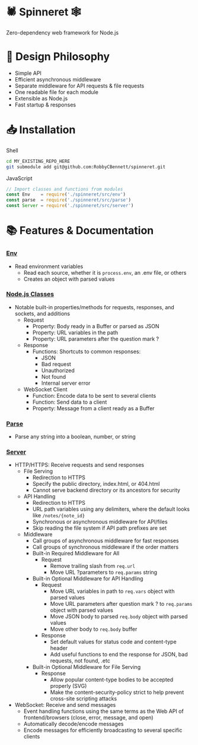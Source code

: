 # 🕷 Spinneret 🕸
Zero-dependency web framework for Node.js

# 🧠 Design Philosophy

* Simple API
* Efficient asynchronous middleware
* Separate middleware for API requests & file requests
* One readable file for each module
* Extensible as Node.js
* Fast startup & responses

# 📥 Installation
Shell
```sh
cd MY_EXISTING_REPO_HERE
git submodule add git@github.com:RobbyCBennett/spinneret.git
```

JavaScript
```js
// Import classes and functions from modules
const Env    = require('./spinneret/src/env')
const parse  = require('./spinneret/src/parse')
const Server = require('./spinneret/src/server')
```

# 📚 Features & Documentation

### [Env](doc/env.md)
* Read environment variables
	* Read each source, whether it is `process.env`, an .env file, or others
	* Creates an object with parsed values

### [Node.js Classes](doc/node.md)
* Notable built-in properties/methods for requests, responses, and sockets, and additions
	* Request
		* Property: Body ready in a Buffer or parsed as JSON
		* Property: URL variables in the path
		* Property: URL parameters after the question mark ?
	* Response
		* Functions: Shortcuts to common responses:
			* JSON
			* Bad request
			* Unauthorized
			* Not found
			* Internal server error
	* WebSocket Client
		* Function: Encode data to be sent to several clients
		* Function: Send data to a client
		* Property: Message from a client ready as a Buffer

### [Parse](doc/parse.md)
* Parse any string into a boolean, number, or string

### [Server](doc/server.md)
* HTTP/HTTPS: Receive requests and send responses
	* File Serving
		* Redirection to HTTPS
		* Specify the public directory, index.html, or 404.html
		* Cannot serve backend directory or its ancestors for security
	* API Handling
		* Redirection to HTTPS
		* URL path variables using any delimiters, where the default looks like `/notes/{note_id}`
		* Synchronous or asynchronous middleware for API/files
		* Skip reading the file system if API path prefixes are set
	* Middleware
		* Call groups of asynchronous middleware for fast responses
		* Call groups of synchronous middleware if the order matters
		* Built-in Required Middleware for All
			* Request
				* Remove trailing slash from `req.url`
				* Move URL ?parameters to `req.params` string
		* Built-in Optional Middleware for API Handling
			* Request
				* Move URL variables in path to `req.vars` object with parsed values
				* Move URL parameters after question mark ? to `req.params` object with parsed values
				* Move JSON body to parsed `req.body` object with parsed values
				* Move other body to `req.body` buffer
			* Response
				* Set default values for status code and content-type header
				* Add useful functions to end the response for JSON, bad requests, not found, .etc
		* Built-in Optional Middleware for File Serving
			* Response
				* Allow popular content-type bodies to be accepted properly (SVG)
				* Make the content-security-policy strict to help prevent cross-site scripting attacks
* WebSocket: Receive and send messages
	* Event handling functions using the same terms as the Web API of frontend/browsers (close, error, message, and open)
	* Automatically decode/encode messages
	* Encode messages for efficiently broadcasting to several specific clients
